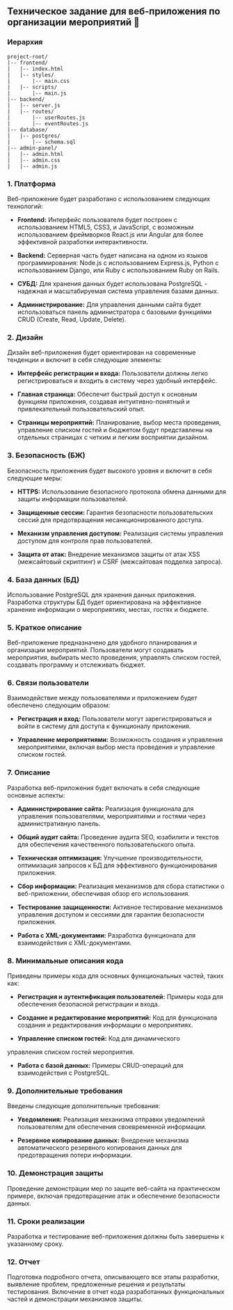 

## Техническое задание для веб-приложения по организации мероприятий 🚀

### Иерархия 
```text
project-root/
|-- frontend/
|   |-- index.html
|   |-- styles/
|       |-- main.css
|   |-- scripts/
|       |-- main.js
|-- backend/
|   |-- server.js
|   |-- routes/
|       |-- userRoutes.js
|       |-- eventRoutes.js
|-- database/
|   |-- postgres/
|       |-- schema.sql
|-- admin-panel/
|   |-- admin.html
|   |-- admin.css
|   |-- admin.js
```

### 1. Платформа
Веб-приложение будет разработано с использованием следующих технологий:

- **Frontend:** Интерфейс пользователя будет построен с использованием HTML5, CSS3, и JavaScript, с возможным использованием фреймворков React.js или Angular для более эффективной разработки интерактивности.

- **Backend:** Серверная часть будет написана на одном из языков программирования: Node.js с использованием Express.js, Python с использованием Django, или Ruby с использованием Ruby on Rails.

- **СУБД:** Для хранения данных будет использована PostgreSQL - надежная и масштабируемая система управления базами данных.

- **Администрирование:** Для управления данными сайта будет использоваться панель администратора с базовыми функциями CRUD (Create, Read, Update, Delete).

### 2. Дизайн
Дизайн веб-приложения будет ориентирован на современные тенденции и включит в себя следующие элементы:

- **Интерфейс регистрации и входа:** Пользователи должны легко регистрироваться и входить в систему через удобный интерфейс.

- **Главная страница:** Обеспечит быстрый доступ к основным функциям приложения, создавая интуитивно-понятный и привлекательный пользовательский опыт.

- **Страницы мероприятий:** Планирование, выбор места проведения, управление списком гостей и бюджетом будут представлены на отдельных страницах с четким и легким восприятии дизайном.

### 3. Безопасность (БЖ)
Безопасность приложения будет высокого уровня и включит в себя следующие меры:

- **HTTPS:** Использование безопасного протокола обмена данными для защиты информации пользователей.

- **Защищенные сессии:** Гарантия безопасности пользовательских сессий для предотвращения несанкционированного доступа.

- **Механизм управления доступом:** Реализация системы управления доступом для контроля прав пользователей.

- **Защита от атак:** Внедрение механизмов защиты от атак XSS (межсайтовый скриптинг) и CSRF (межсайтовая подделка запроса).

### 4. База данных (БД)
Использование PostgreSQL для хранения данных приложения. Разработка структуры БД будет ориентирована на эффективное хранение информации о мероприятиях, местах, гостях и бюджете.

### 5. Краткое описание
Веб-приложение предназначено для удобного планирования и организации мероприятий. Пользователи могут создавать мероприятия, выбирать место проведения, управлять списком гостей, создавать программу и отслеживать бюджет.

### 6. Связи пользователи
Взаимодействие между пользователями и приложением будет обеспечено следующим образом:

- **Регистрация и вход:** Пользователи могут зарегистрироваться и войти в систему для доступа к функционалу приложения.

- **Управление мероприятиями:** Возможность создания и управления мероприятиями, включая выбор места проведения и управление списком гостей.

### 7. Описание
Разработка веб-приложения будет включать в себя следующие основные аспекты:

- **Администрирование сайта:** Реализация функционала для управления пользователями, мероприятиями и гостями через административную панель.

- **Общий аудит сайта:** Проведение аудита SEO, юзабилити и текстов для обеспечения качественного пользовательского опыта.

- **Техническая оптимизация:** Улучшение производительности, оптимизация запросов к БД для эффективного функционирования приложения.

- **Сбор информации:** Реализация механизмов для сбора статистики о веб-приложении, обеспечивая обзор его использования.

- **Тестирование защищенности:** Активное тестирование механизмов управления доступом и сессиями для гарантии безопасности приложения.

- **Работа с XML-документами:** Разработка функционала для взаимодействия с XML-документами.

### 8. Минимальные описания кода
Приведены примеры кода для основных функциональных частей, таких как:

- **Регистрация и аутентификация пользователей:** Примеры кода для обеспечения безопасной регистрации и входа.

- **Создание и редактирование мероприятий:** Код для функционала создания и редактирования информации о мероприятиях.

- **Управление списком гостей:** Код для динамического

 управления списком гостей мероприятия.

- **Работа с базой данных:** Примеры CRUD-операций для взаимодействия с PostgreSQL.

### 9. Дополнительные требования
Введены следующие дополнительные требования:

- **Уведомления:** Реализация механизма отправки уведомлений пользователям для обеспечения своевременной информации.

- **Резервное копирование данных:** Внедрение механизма автоматического резервного копирования данных для предотвращения потери информации.

### 10. Демонстрация защиты
Проведение демонстрации мер по защите веб-сайта на практическом примере, включая предотвращение атак и обеспечение безопасности данных.

### 11. Сроки реализации
Разработка и тестирование веб-приложения должны быть завершены к указанному сроку.

### 12. Отчет
Подготовка подробного отчета, описывающего все этапы разработки, выявление проблем, предложенные решения и результаты тестирования. Включение в отчет кода разработанных функциональных частей и демонстрации механизмов защиты.

